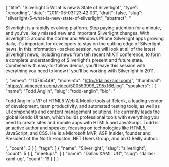 {
  "title": "Silverlight 5 What is new & State of Silverlight",
  "type": "recording",
  "date": "2011-05-03T23:42:03",
  "draft": false,
  "slug": "silverlight-5-what-is-new-state-of-silverlight",
  "abstract": "<p>Silverlight is a rapidly evolving platform. Stop paying attention for a minute, and you've likely missed new and important Silverlight changes. With Silverlight 5 around the corner and Windows Phone Silverlight apps growing daily, it's important for developers to stay on the cutting edge of Silverlight news. In this information=packed session, we will look at all of the latest Silverlight news, including news from teh recent MIX11 conference, to form a complete understanding of Silverlight's present and future state. Combined with easy-to-follow demos, you'll leave this session with everything you need to know if you'll be working with Silverlight in 2011.</p>",
  "vimeo": "114765449",
  "moreinfo": "http://dallasxaml.com/",
  "thumbnail": "https://i.vimeocdn.com/video/500553999_295x166.jpg",
  "speakers": [
    {
      "name": "Todd Anglin",
      "slug": "todd-anglin",
      "bio": "<p>Todd Anglin is VP of HTML5 Web & Mobile tools at Telerik, a leading vendor of development, team productivity, and automated testing tools, as well as UI components and content management solutions. He currently leads the global Kendo UI team, which builds professional tools with everything you need to create sites and mobile apps with HTML5 and JavaScript. Todd is an active author and speaker, focusing on technologies like HTML5, JavaScript, and CSS. He is a Microsoft MVP, ASP Insider, founder and President of the North Houston .NET Users Group, and an O'Reilly author.</p>",
      "count": 3
    }
  ],
  "tags": [
    {
      "name": "Silverlight",
      "slug": "silverlight",
      "count": 5
    }
  ],
  "meetups": [
    {
      "name": "Dallas XAML UG",
      "slug": "dallas-xaml-ug",
      "count": 19
    }
  ]
}